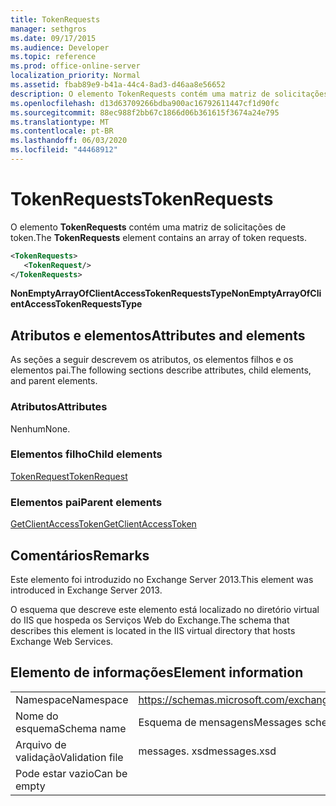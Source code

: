 ```yaml
---
title: TokenRequests
manager: sethgros
ms.date: 09/17/2015
ms.audience: Developer
ms.topic: reference
ms.prod: office-online-server
localization_priority: Normal
ms.assetid: fbab89e9-b41a-44c4-8ad3-d46aa8e56652
description: O elemento TokenRequests contém uma matriz de solicitações de token.
ms.openlocfilehash: d13d63709266bdba900ac16792611447cf1d90fc
ms.sourcegitcommit: 88ec988f2bb67c1866d06b361615f3674a24e795
ms.translationtype: MT
ms.contentlocale: pt-BR
ms.lasthandoff: 06/03/2020
ms.locfileid: "44468912"
---
```

# <a name="tokenrequests"></a><span data-ttu-id="bde60-103">TokenRequests</span><span class="sxs-lookup"><span data-stu-id="bde60-103">TokenRequests</span></span>

<span data-ttu-id="bde60-104">O elemento **TokenRequests** contém uma matriz de solicitações de token.</span><span class="sxs-lookup"><span data-stu-id="bde60-104">The **TokenRequests** element contains an array of token requests.</span></span> 
  
```XML
<TokenRequests>
   <TokenRequest/>
</TokenRequests>
```

 <span data-ttu-id="bde60-105">**NonEmptyArrayOfClientAccessTokenRequestsType**</span><span class="sxs-lookup"><span data-stu-id="bde60-105">**NonEmptyArrayOfClientAccessTokenRequestsType**</span></span>
## <a name="attributes-and-elements"></a><span data-ttu-id="bde60-106">Atributos e elementos</span><span class="sxs-lookup"><span data-stu-id="bde60-106">Attributes and elements</span></span>

<span data-ttu-id="bde60-107">As seções a seguir descrevem os atributos, os elementos filhos e os elementos pai.</span><span class="sxs-lookup"><span data-stu-id="bde60-107">The following sections describe attributes, child elements, and parent elements.</span></span>
  
### <a name="attributes"></a><span data-ttu-id="bde60-108">Atributos</span><span class="sxs-lookup"><span data-stu-id="bde60-108">Attributes</span></span>

<span data-ttu-id="bde60-109">Nenhum</span><span class="sxs-lookup"><span data-stu-id="bde60-109">None.</span></span>
  
### <a name="child-elements"></a><span data-ttu-id="bde60-110">Elementos filho</span><span class="sxs-lookup"><span data-stu-id="bde60-110">Child elements</span></span>

[<span data-ttu-id="bde60-111">TokenRequest</span><span class="sxs-lookup"><span data-stu-id="bde60-111">TokenRequest</span></span>](tokenrequest.md)
  
### <a name="parent-elements"></a><span data-ttu-id="bde60-112">Elementos pai</span><span class="sxs-lookup"><span data-stu-id="bde60-112">Parent elements</span></span>

[<span data-ttu-id="bde60-113">GetClientAccessToken</span><span class="sxs-lookup"><span data-stu-id="bde60-113">GetClientAccessToken</span></span>](getclientaccesstoken.md)
  
## <a name="remarks"></a><span data-ttu-id="bde60-114">Comentários</span><span class="sxs-lookup"><span data-stu-id="bde60-114">Remarks</span></span>

<span data-ttu-id="bde60-115">Este elemento foi introduzido no Exchange Server 2013.</span><span class="sxs-lookup"><span data-stu-id="bde60-115">This element was introduced in Exchange Server 2013.</span></span>
  
<span data-ttu-id="bde60-116">O esquema que descreve este elemento está localizado no diretório virtual do IIS que hospeda os Serviços Web do Exchange.</span><span class="sxs-lookup"><span data-stu-id="bde60-116">The schema that describes this element is located in the IIS virtual directory that hosts Exchange Web Services.</span></span>
  
## <a name="element-information"></a><span data-ttu-id="bde60-117">Elemento de informações</span><span class="sxs-lookup"><span data-stu-id="bde60-117">Element information</span></span>

|||
|:-----|:-----|
|<span data-ttu-id="bde60-118">Namespace</span><span class="sxs-lookup"><span data-stu-id="bde60-118">Namespace</span></span>  <br/> |https://schemas.microsoft.com/exchange/services/2006/messages  <br/> |
|<span data-ttu-id="bde60-119">Nome do esquema</span><span class="sxs-lookup"><span data-stu-id="bde60-119">Schema name</span></span>  <br/> |<span data-ttu-id="bde60-120">Esquema de mensagens</span><span class="sxs-lookup"><span data-stu-id="bde60-120">Messages schema</span></span>  <br/> |
|<span data-ttu-id="bde60-121">Arquivo de validação</span><span class="sxs-lookup"><span data-stu-id="bde60-121">Validation file</span></span>  <br/> |<span data-ttu-id="bde60-122">messages. xsd</span><span class="sxs-lookup"><span data-stu-id="bde60-122">messages.xsd</span></span>  <br/> |
|<span data-ttu-id="bde60-123">Pode estar vazio</span><span class="sxs-lookup"><span data-stu-id="bde60-123">Can be empty</span></span>  <br/> ||
   

